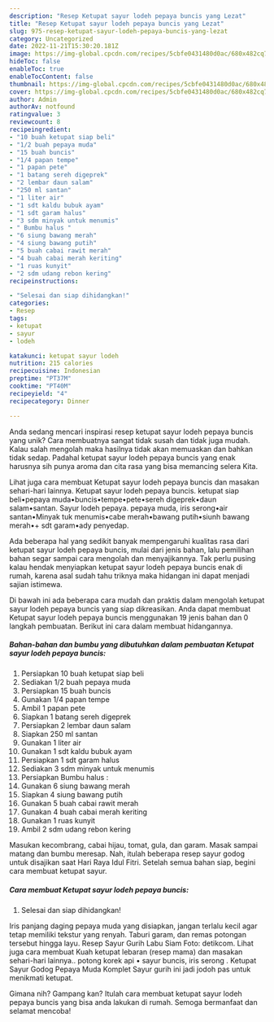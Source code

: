 ```yaml
---
description: "Resep Ketupat sayur lodeh pepaya buncis yang Lezat"
title: "Resep Ketupat sayur lodeh pepaya buncis yang Lezat"
slug: 975-resep-ketupat-sayur-lodeh-pepaya-buncis-yang-lezat
category: Uncategorized
date: 2022-11-21T15:30:20.181Z
image: https://img-global.cpcdn.com/recipes/5cbfe0431480d0ac/680x482cq70/ketupat-sayur-lodeh-pepaya-buncis-foto-resep-utama.jpg
hideToc: false
enableToc: true
enableTocContent: false
thumbnail: https://img-global.cpcdn.com/recipes/5cbfe0431480d0ac/680x482cq70/ketupat-sayur-lodeh-pepaya-buncis-foto-resep-utama.jpg
cover: https://img-global.cpcdn.com/recipes/5cbfe0431480d0ac/680x482cq70/ketupat-sayur-lodeh-pepaya-buncis-foto-resep-utama.jpg
author: Admin
authorAv: notfound
ratingvalue: 3
reviewcount: 8
recipeingredient:
- "10 buah ketupat siap beli"
- "1/2 buah pepaya muda"
- "15 buah buncis"
- "1/4 papan tempe"
- "1 papan pete"
- "1 batang sereh digeprek"
- "2 lembar daun salam"
- "250 ml santan"
- "1 liter air"
- "1 sdt kaldu bubuk ayam"
- "1 sdt garam halus"
- "3 sdm minyak untuk menumis"
- " Bumbu halus "
- "6 siung bawang merah"
- "4 siung bawang putih"
- "5 buah cabai rawit merah"
- "4 buah cabai merah keriting"
- "1 ruas kunyit"
- "2 sdm udang rebon kering"
recipeinstructions:

- "Selesai dan siap dihidangkan!"
categories:
- Resep
tags:
- ketupat
- sayur
- lodeh

katakunci: ketupat sayur lodeh 
nutrition: 215 calories
recipecuisine: Indonesian
preptime: "PT37M"
cooktime: "PT40M"
recipeyield: "4"
recipecategory: Dinner

---
```





Anda sedang mencari inspirasi resep ketupat sayur lodeh pepaya buncis yang unik? Cara membuatnya sangat tidak susah dan tidak juga mudah. Kalau salah mengolah maka hasilnya tidak akan memuaskan dan bahkan tidak sedap. Padahal ketupat sayur lodeh pepaya buncis yang enak harusnya sih punya aroma dan cita rasa yang bisa memancing selera Kita.





Lihat juga cara membuat Ketupat sayur lodeh pepaya buncis dan masakan sehari-hari lainnya. Ketupat sayur lodeh pepaya buncis. ketupat siap beli•pepaya muda•buncis•tempe•pete•sereh digeprek•daun salam•santan. Sayur lodeh pepaya. pepaya muda, iris serong•air santan•Minyak tuk menumis•cabe merah•bawang putih•siunh bawang merah•+ sdt garam•ady penyedap.

Ada beberapa hal yang sedikit banyak mempengaruhi kualitas rasa dari ketupat sayur lodeh pepaya buncis, mulai dari jenis bahan, lalu pemilihan bahan segar sampai cara mengolah dan menyajikannya. Tak perlu pusing kalau hendak menyiapkan ketupat sayur lodeh pepaya buncis enak di rumah, karena asal sudah tahu triknya maka hidangan ini dapat menjadi sajian istimewa.






Di bawah ini ada beberapa cara mudah dan praktis dalam mengolah ketupat sayur lodeh pepaya buncis yang siap dikreasikan. Anda dapat membuat Ketupat sayur lodeh pepaya buncis menggunakan 19 jenis bahan dan 0 langkah pembuatan. Berikut ini cara dalam membuat hidangannya.

<!--inarticleads1-->

##### Bahan-bahan dan bumbu yang dibutuhkan dalam pembuatan Ketupat sayur lodeh pepaya buncis:

1. Persiapkan 10 buah ketupat siap beli
1. Sediakan 1/2 buah pepaya muda
1. Persiapkan 15 buah buncis
1. Gunakan 1/4 papan tempe
1. Ambil 1 papan pete
1. Siapkan 1 batang sereh digeprek
1. Persiapkan 2 lembar daun salam
1. Siapkan 250 ml santan
1. Gunakan 1 liter air
1. Gunakan 1 sdt kaldu bubuk ayam
1. Persiapkan 1 sdt garam halus
1. Sediakan 3 sdm minyak untuk menumis
1. Persiapkan  Bumbu halus :
1. Gunakan 6 siung bawang merah
1. Siapkan 4 siung bawang putih
1. Gunakan 5 buah cabai rawit merah
1. Gunakan 4 buah cabai merah keriting
1. Gunakan 1 ruas kunyit
1. Ambil 2 sdm udang rebon kering


Masukan kecombrang, cabai hijau, tomat, gula, dan garam. Masak sampai matang dan bumbu meresap. Nah, itulah beberapa resep sayur godog untuk disajikan saat Hari Raya Idul Fitri. Setelah semua bahan siap, begini cara membuat ketupat sayur. 

<!--inarticleads2-->

##### Cara membuat Ketupat sayur lodeh pepaya buncis:


1. Selesai dan siap dihidangkan!

Iris panjang daging pepaya muda yang disiapkan, jangan terlalu kecil agar tetap memiliki tekstur yang renyah. Taburi garam, dan remas potongan tersebut hingga layu. Resep Sayur Gurih Labu Siam Foto: detikcom. Lihat juga cara membuat Kuah ketupat lebaran (resep mama) dan masakan sehari-hari lainnya.. potong korek api • sayur buncis, iris serong . Ketupat Sayur Godog Pepaya Muda Komplet Sayur gurih ini jadi jodoh pas untuk menikmati ketupat. 

Gimana nih? Gampang kan? Itulah cara membuat ketupat sayur lodeh pepaya buncis yang bisa anda lakukan di rumah. Semoga bermanfaat dan selamat mencoba!
